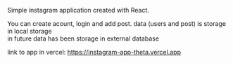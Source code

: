Simple instagram application created with React.

You can create acount, login and add post.
data (users and post) is storage in local storage  
in future data has been storage in external database

link to app in vercel: 
https://instagram-app-theta.vercel.app
